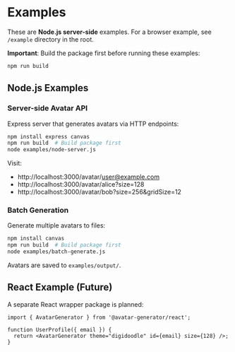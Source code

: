 # Examples

These are **Node.js server-side** examples. For a browser example, see `/example` directory in the root.

**Important**: Build the package first before running these examples:
```bash
npm run build
```

## Node.js Examples

### Server-side Avatar API

Express server that generates avatars via HTTP endpoints:

```bash
npm install express canvas
npm run build  # Build package first
node examples/node-server.js
```

Visit:
- http://localhost:3000/avatar/user@example.com
- http://localhost:3000/avatar/alice?size=128
- http://localhost:3000/avatar/bob?size=256&gridSize=12

### Batch Generation

Generate multiple avatars to files:

```bash
npm install canvas
npm run build  # Build package first
node examples/batch-generate.js
```

Avatars are saved to `examples/output/`.

## React Example (Future)

A separate React wrapper package is planned:

```tsx
import { AvatarGenerator } from '@avatar-generator/react';

function UserProfile({ email }) {
  return <AvatarGenerator theme="digidoodle" id={email} size={128} />;
}
```
